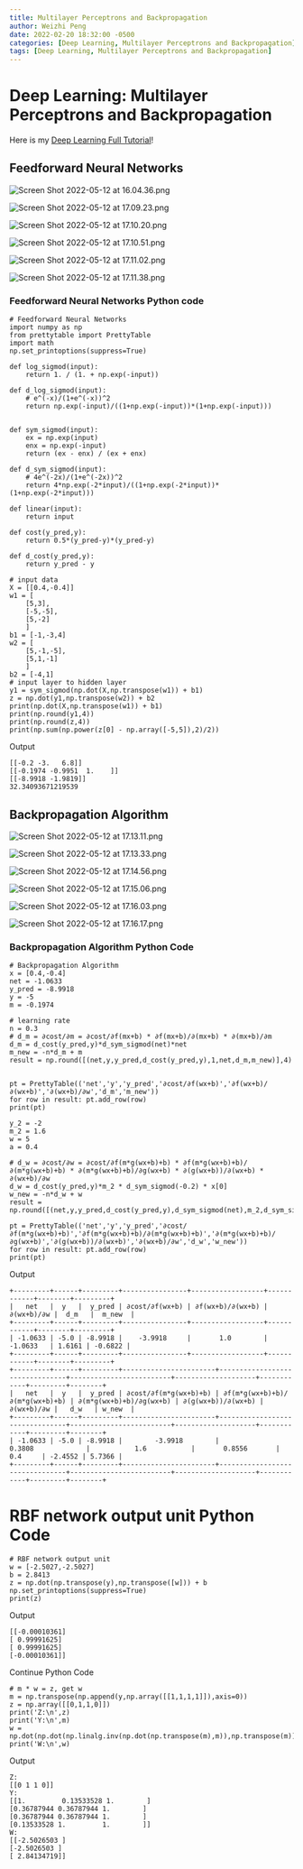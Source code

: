 ```yaml
---
title: Multilayer Perceptrons and Backpropagation
author: Weizhi Peng
date: 2022-02-20 18:32:00 -0500
categories: [Deep Learning, Multilayer Perceptrons and Backpropagation]
tags: [Deep Learning, Multilayer Perceptrons and Backpropagation]
---
```



# Deep Learning: Multilayer Perceptrons and Backpropagation
Here is my [Deep Learning Full Tutorial](https://pengwz.info/categories/deep-learning/)!

## Feedforward Neural Networks

![Screen Shot 2022-05-12 at 16.04.36.png](https://raw.githubusercontent.com/wzptech/wzptech.github.io/main/_posts/data/Week%204%20Multilayer%20Perceptrons%20and%20Backpropagation%203f4c9f96bcf5443eba9689902a6014d8/Screen_Shot_2022-05-12_at_16.04.36.png)

![Screen Shot 2022-05-12 at 17.09.23.png](https://raw.githubusercontent.com/wzptech/wzptech.github.io/main/_posts/data/Week%204%20Multilayer%20Perceptrons%20and%20Backpropagation%203f4c9f96bcf5443eba9689902a6014d8/Screen_Shot_2022-05-12_at_17.09.23.png)

![Screen Shot 2022-05-12 at 17.10.20.png](https://raw.githubusercontent.com/wzptech/wzptech.github.io/main/_posts/data/Week%204%20Multilayer%20Perceptrons%20and%20Backpropagation%203f4c9f96bcf5443eba9689902a6014d8/Screen_Shot_2022-05-12_at_17.10.20.png)

![Screen Shot 2022-05-12 at 17.10.51.png](https://raw.githubusercontent.com/wzptech/wzptech.github.io/main/_posts/data/Week%204%20Multilayer%20Perceptrons%20and%20Backpropagation%203f4c9f96bcf5443eba9689902a6014d8/Screen_Shot_2022-05-12_at_17.10.51.png)

![Screen Shot 2022-05-12 at 17.11.02.png](https://raw.githubusercontent.com/wzptech/wzptech.github.io/main/_posts/data/Week%204%20Multilayer%20Perceptrons%20and%20Backpropagation%203f4c9f96bcf5443eba9689902a6014d8/Screen_Shot_2022-05-12_at_17.11.02.png)

![Screen Shot 2022-05-12 at 17.11.38.png](https://raw.githubusercontent.com/wzptech/wzptech.github.io/main/_posts/data/Week%204%20Multilayer%20Perceptrons%20and%20Backpropagation%203f4c9f96bcf5443eba9689902a6014d8/Screen_Shot_2022-05-12_at_17.11.38.png)


### Feedforward Neural Networks Python code

    # Feedforward Neural Networks
    import numpy as np
    from prettytable import PrettyTable
    import math
    np.set_printoptions(suppress=True)

    def log_sigmod(input):
        return 1. / (1. + np.exp(-input))

    def d_log_sigmod(input):
        # e^(-x)/(1+e^(-x))^2
        return np.exp(-input)/((1+np.exp(-input))*(1+np.exp(-input)))


    def sym_sigmod(input):
        ex = np.exp(input)
        enx = np.exp(-input)
        return (ex - enx) / (ex + enx)

    def d_sym_sigmod(input):
        # 4e^(-2x)/(1+e^(-2x))^2
        return 4*np.exp(-2*input)/((1+np.exp(-2*input))*(1+np.exp(-2*input)))

    def linear(input):
        return input

    def cost(y_pred,y):
        return 0.5*(y_pred-y)*(y_pred-y)

    def d_cost(y_pred,y):
        return y_pred - y

    # input data
    X = [[0.4,-0.4]]
    w1 = [
        [5,3],
        [-5,-5],
        [5,-2]
        ]
    b1 = [-1,-3,4]
    w2 = [
        [5,-1,-5],
        [5,1,-1]
        ]
    b2 = [-4,1]
    # input layer to hidden layer
    y1 = sym_sigmod(np.dot(X,np.transpose(w1)) + b1)
    z = np.dot(y1,np.transpose(w2)) + b2
    print(np.dot(X,np.transpose(w1)) + b1)
    print(np.round(y1,4))
    print(np.round(z,4))
    print(np.sum(np.power(z[0] - np.array([-5,5]),2)/2))

Output

    [[-0.2 -3.   6.8]]
    [[-0.1974 -0.9951  1.    ]]
    [[-8.9918 -1.9819]]
    32.34093671219539


## Backpropagation Algorithm

![Screen Shot 2022-05-12 at 17.13.11.png](https://raw.githubusercontent.com/wzptech/wzptech.github.io/main/_posts/data/Week%204%20Multilayer%20Perceptrons%20and%20Backpropagation%203f4c9f96bcf5443eba9689902a6014d8/Screen_Shot_2022-05-12_at_17.13.11.png)

![Screen Shot 2022-05-12 at 17.13.33.png](https://raw.githubusercontent.com/wzptech/wzptech.github.io/main/_posts/data/Week%204%20Multilayer%20Perceptrons%20and%20Backpropagation%203f4c9f96bcf5443eba9689902a6014d8/Screen_Shot_2022-05-12_at_17.13.33.png)

![Screen Shot 2022-05-12 at 17.14.56.png](https://raw.githubusercontent.com/wzptech/wzptech.github.io/main/_posts/data/Week%204%20Multilayer%20Perceptrons%20and%20Backpropagation%203f4c9f96bcf5443eba9689902a6014d8/Screen_Shot_2022-05-12_at_17.14.56.png)

![Screen Shot 2022-05-12 at 17.15.06.png](https://raw.githubusercontent.com/wzptech/wzptech.github.io/main/_posts/data/Week%204%20Multilayer%20Perceptrons%20and%20Backpropagation%203f4c9f96bcf5443eba9689902a6014d8/Screen_Shot_2022-05-12_at_17.15.06.png)

![Screen Shot 2022-05-12 at 17.16.03.png](https://raw.githubusercontent.com/wzptech/wzptech.github.io/main/_posts/data/Week%204%20Multilayer%20Perceptrons%20and%20Backpropagation%203f4c9f96bcf5443eba9689902a6014d8/Screen_Shot_2022-05-12_at_17.16.03.png)

![Screen Shot 2022-05-12 at 17.16.17.png](https://raw.githubusercontent.com/wzptech/wzptech.github.io/main/_posts/data/Week%204%20Multilayer%20Perceptrons%20and%20Backpropagation%203f4c9f96bcf5443eba9689902a6014d8/Screen_Shot_2022-05-12_at_17.16.17.png)


### Backpropagation Algorithm Python Code

    # Backpropagation Algorithm
    x = [0.4,-0.4]
    net = -1.0633
    y_pred = -8.9918
    y = -5
    m = -0.1974

    # learning rate
    n = 0.3
    # d_m = ∂cost/∂m = ∂cost/∂f(mx+b) * ∂f(mx+b)/∂(mx+b) * ∂(mx+b)/∂m
    d_m = d_cost(y_pred,y)*d_sym_sigmod(net)*net
    m_new = -n*d_m + m
    result = np.round([(net,y,y_pred,d_cost(y_pred,y),1,net,d_m,m_new)],4)


    pt = PrettyTable(('net','y','y_pred','∂cost/∂f(wx+b)','∂f(wx+b)/∂(wx+b)','∂(wx+b)/∂w','d_m','m_new'))
    for row in result: pt.add_row(row)
    print(pt)

    y_2 = -2
    m_2 = 1.6
    w = 5
    a = 0.4

    # d_w = ∂cost/∂w = ∂cost/∂f(m*g(wx+b)+b) * ∂f(m*g(wx+b)+b)/∂(m*g(wx+b)+b) * ∂(m*g(wx+b)+b)/∂g(wx+b) * ∂(g(wx+b))/∂(wx+b) * ∂(wx+b)/∂w
    d_w = d_cost(y_pred,y)*m_2 * d_sym_sigmod(-0.2) * x[0]
    w_new = -n*d_w + w
    result = np.round([(net,y,y_pred,d_cost(y_pred,y),d_sym_sigmod(net),m_2,d_sym_sigmod(a),x[0],d_w,w_new)],4)

    pt = PrettyTable(('net','y','y_pred','∂cost/∂f(m*g(wx+b)+b)','∂f(m*g(wx+b)+b)/∂(m*g(wx+b)+b)','∂(m*g(wx+b)+b)/∂g(wx+b)','∂(g(wx+b))/∂(wx+b)','∂(wx+b)/∂w','d_w','w_new'))
    for row in result: pt.add_row(row)
    print(pt)

Output

    +---------+------+---------+----------------+------------------+------------+--------+---------+
    |   net   |  y   |  y_pred | ∂cost/∂f(wx+b) | ∂f(wx+b)/∂(wx+b) | ∂(wx+b)/∂w |  d_m   |  m_new  |
    +---------+------+---------+----------------+------------------+------------+--------+---------+
    | -1.0633 | -5.0 | -8.9918 |    -3.9918     |       1.0        |  -1.0633   | 1.6161 | -0.6822 |
    +---------+------+---------+----------------+------------------+------------+--------+---------+
    +---------+------+---------+-----------------------+--------------------------------+-------------------------+--------------------+------------+---------+--------+
    |   net   |  y   |  y_pred | ∂cost/∂f(m*g(wx+b)+b) | ∂f(m*g(wx+b)+b)/∂(m*g(wx+b)+b) | ∂(m*g(wx+b)+b)/∂g(wx+b) | ∂(g(wx+b))/∂(wx+b) | ∂(wx+b)/∂w |   d_w   | w_new  |
    +---------+------+---------+-----------------------+--------------------------------+-------------------------+--------------------+------------+---------+--------+
    | -1.0633 | -5.0 | -8.9918 |        -3.9918        |             0.3808             |           1.6           |       0.8556       |    0.4     | -2.4552 | 5.7366 |
    +---------+------+---------+-----------------------+--------------------------------+-------------------------+--------------------+------------+---------+--------+


# RBF network output unit Python Code

    # RBF network output unit
    w = [-2.5027,-2.5027]
    b = 2.8413
    z = np.dot(np.transpose(y),np.transpose([w])) + b
    np.set_printoptions(suppress=True)
    print(z)

Output

    [[-0.00010361]
    [ 0.99991625]
    [ 0.99991625]
    [-0.00010361]]

Continue Python Code

    # m * w = z, get w
    m = np.transpose(np.append(y,np.array([[1,1,1,1]]),axis=0))
    z = np.array([[0,1,1,0]])
    print('Z:\n',z)
    print('Y:\n',m)
    w = np.dot(np.dot(np.linalg.inv(np.dot(np.transpose(m),m)),np.transpose(m)),np.transpose(z))
    print('W:\n',w)

Output

    Z:
    [[0 1 1 0]]
    Y:
    [[1.         0.13533528 1.        ]
    [0.36787944 0.36787944 1.        ]
    [0.36787944 0.36787944 1.        ]
    [0.13533528 1.         1.        ]]
    W:
    [[-2.5026503 ]
    [-2.5026503 ]
    [ 2.84134719]]